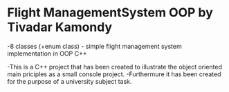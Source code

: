 # Flight ManagementSystem OOP by Tivadar Kamondy

-8 classes (+enum class) - simple flight management system implementation in OOP C++

-This is a C++ project that has been created to illustrate the object oriented main priciples as a small console project.
-Furthermure it has been created for the purpose of a university subject task.
